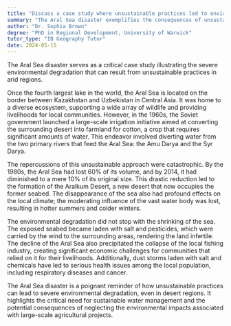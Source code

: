 ```yaml
---
title: "Discuss a case study where unsustainable practices led to environmental degradation in a desert"
summary: "The Aral Sea disaster exemplifies the consequences of unsustainable practices, resulting in significant environmental degradation in a desert area."
author: "Dr. Sophia Brown"
degree: "PhD in Regional Development, University of Warwick"
tutor_type: "IB Geography Tutor"
date: 2024-05-15
---
```


The Aral Sea disaster serves as a critical case study illustrating the severe environmental degradation that can result from unsustainable practices in arid regions.

Once the fourth largest lake in the world, the Aral Sea is located on the border between Kazakhstan and Uzbekistan in Central Asia. It was home to a diverse ecosystem, supporting a wide array of wildlife and providing livelihoods for local communities. However, in the 1960s, the Soviet government launched a large-scale irrigation initiative aimed at converting the surrounding desert into farmland for cotton, a crop that requires significant amounts of water. This endeavor involved diverting water from the two primary rivers that feed the Aral Sea: the Amu Darya and the Syr Darya.

The repercussions of this unsustainable approach were catastrophic. By the 1980s, the Aral Sea had lost $60\%$ of its volume, and by 2014, it had diminished to a mere $10\%$ of its original size. This drastic reduction led to the formation of the Aralkum Desert, a new desert that now occupies the former seabed. The disappearance of the sea also had profound effects on the local climate; the moderating influence of the vast water body was lost, resulting in hotter summers and colder winters.

The environmental degradation did not stop with the shrinking of the sea. The exposed seabed became laden with salt and pesticides, which were carried by the wind to the surrounding areas, rendering the land infertile. The decline of the Aral Sea also precipitated the collapse of the local fishing industry, creating significant economic challenges for communities that relied on it for their livelihoods. Additionally, dust storms laden with salt and chemicals have led to serious health issues among the local population, including respiratory diseases and cancer.

The Aral Sea disaster is a poignant reminder of how unsustainable practices can lead to severe environmental degradation, even in desert regions. It highlights the critical need for sustainable water management and the potential consequences of neglecting the environmental impacts associated with large-scale agricultural projects.
    